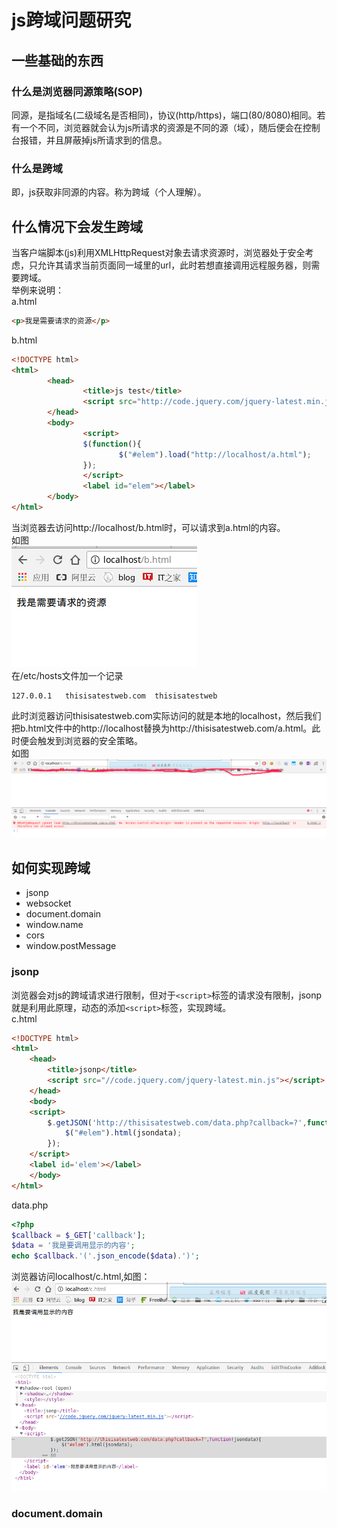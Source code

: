 # js跨域问题研究

## 一些基础的东西

### 什么是浏览器同源策略(SOP)
同源，是指域名(二级域名是否相同)，协议(http/https)，端口(80/8080)相同。若有一个不同，浏览器就会认为js所请求的资源是不同的源（域），随后便会在控制台报错，并且屏蔽掉js所请求到的信息。

### 什么是跨域
即，js获取非同源的内容。称为跨域（个人理解）。

## 什么情况下会发生跨域
当客户端脚本(js)利用XMLHttpRequest对象去请求资源时，浏览器处于安全考虑，只允许其请求当前页面同一域里的url，此时若想直接调用远程服务器，则需要跨域。  
举例来说明：  
a.html
```html
<p>我是需要请求的资源</p>
```
b.html
```html
<!DOCTYPE html>
<html>
        <head>
                <title>js test</title>
                <script src="http://code.jquery.com/jquery-latest.min.js"></script>
        </head>
        <body>
                <script>
                $(function(){
                        $("#elem").load("http://localhost/a.html");
                });
                </script>
                <label id="elem"></label>
        </body>
</html>
```
当浏览器去访问http://localhost/b.html时，可以请求到a.html的内容。  
如图  
<img src='images/SOP1.png'>  
在/etc/hosts文件加一个记录  
```
127.0.0.1   thisisatestweb.com  thisisatestweb
```
此时浏览器访问thisisatestweb.com实际访问的就是本地的localhost，然后我们把b.html文件中的http://localhost替换为http://thisisatestweb.com/a.html。此时便会触发到浏览器的安全策略。  
如图  
<img src='images/SOP2.png'>  

## 如何实现跨域

+ jsonp
+ websocket
+ document.domain
+ window.name
+ cors
+ window.postMessage

### jsonp
浏览器会对js的跨域请求进行限制，但对于`<script>`标签的请求没有限制，jsonp就是利用此原理，动态的添加`<script>`标签，实现跨域。  
c.html  
```html
<!DOCTYPE html>
<html>
	<head>
		<title>jsonp</title>
		<script src="//code.jquery.com/jquery-latest.min.js"></script>
	</head>
	<body>
	<script>
		$.getJSON('http://thisisatestweb.com/data.php?callback=?',function(jsondata){
			$("#elem").html(jsondata);	
		});
	</script>
	<label id='elem'></label>
	</body>
</html>
```
data.php  
```php
<?php 
$callback = $_GET['callback'];
$data = '我是要调用显示的内容';
echo $callback.'('.json_encode($data).')';
```
浏览器访问localhost/c.html,如图：  
<img src='images/SOP3.png'>  

### document.domain
